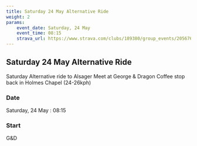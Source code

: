 ```yaml
---
title: Saturday 24 May Alternative Ride
weight: 2
params:
    event_date: Saturday, 24 May
    event_time: 08:15
    strava_url: https://www.strava.com/clubs/189380/group_events/2056769
---
```


## Saturday 24 May Alternative Ride 

Saturday Alternative ride to Alsager
Meet at George &amp; Dragon
Coffee stop back in Holmes Chapel
(24-26kph)

### Date

Saturday, 24 May : 08:15

### Start

G&amp;D


